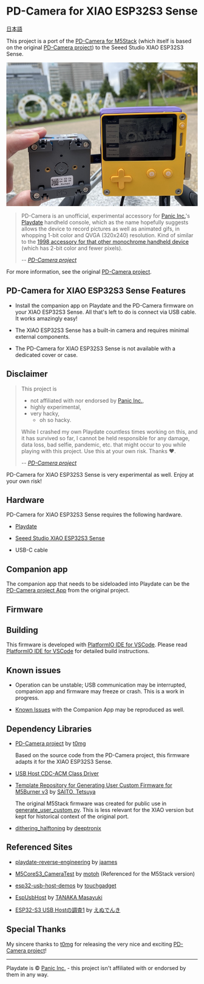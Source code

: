 # PD-Camera for XIAO ESP32S3 Sense

[日本語](./README-ja.md)

This project is a port of the [PD-Camera for M5Stack](https://github.com/YOUR_ORIGINAL_M5STACK_REPO_LINK_IF_DIFFERENT) (which itself is based on the original [PD-Camera project](https://github.com/t0mg/pd-camera)) to the Seeed Studio XIAO ESP32S3 Sense.

![pd-camera-m5](pd-camera-m5.jpg)

>PD-Camera is an unofficial, experimental accessory for [Panic Inc.](https://panic.com/)'s [Playdate](https://play.date) handheld console, which as the name hopefully suggests allows the device to record pictures as well as animated gifs, in whopping  1-bit color and QVGA (320x240) resolution. Kind of similar to the [1998 accessory for that other monochrome handheld device](https://en.wikipedia.org/wiki/Game_Boy_Camera) (which has 2-bit color and fewer pixels).
>
>-- <cite>[PD-Camera project](https://github.com/t0mg/pd-camera/tree/main#pd-camera-project)</cite>


For more information, see the original [PD-Camera project](https://github.com/t0mg/pd-camera).

## PD-Camera for XIAO ESP32S3 Sense Features

- Install the companion app on Playdate and the PD-Camera firmware on your XIAO ESP32S3 Sense. All that's left to do is connect via USB cable. It works amazingly easy!

- The XIAO ESP32S3 Sense has a built-in camera and requires minimal external components.

- The PD-Camera for XIAO ESP32S3 Sense is not available with a dedicated cover or case.

## Disclaimer

>This project is 
>- not affiliated with nor endorsed by [Panic Inc.](https://panic.com/), 
>- highly experimental,
>- very hacky,
>   - oh so hacky.
>
>While I crashed my own Playdate countless times working on this, and it has survived so far, I cannot be held responsible for any damage, data loss, bad selfie, pandemic, etc. that might occur to you while playing with this project. Use this at your own risk. Thanks ❤️.
>
>-- <cite>[PD-Camera project](https://github.com/t0mg/pd-camera/tree/main#disclaimer)</cite>

PD-Camera for XIAO ESP32S3 Sense is very experimental as well. Enjoy at your own risk!

## Hardware

PD-Camera for XIAO ESP32S3 Sense requires the following hardware.

- [Playdate](https://play.date)

- [Seeed Studio XIAO ESP32S3 Sense](https://www.seeedstudio.com/XIAO-ESP32S3-Sense-p-5639.html)

- USB-C cable

## Companion app

The companion app that needs to be sideloaded into Playdate can be the [PD-Camera project App](https://github.com/t0mg/pd-camera-app) from the original project.

## Firmware

## Building

This firmware is developed with [PlatformIO IDE for VSCode](https://marketplace.visualstudio.com/items?itemName=platformio.platformio-ide). Please read [PlatformIO IDE for VSCode](https://docs.platformio.org/en/stable/integration/ide/vscode.html) for detailed build instructions.

## Known issues

- Operation can be unstable; USB communication may be interrupted, companion app and firmware may freeze or crash. This is a work in progress.

- [Known Issues](https://github.com/t0mg/pd-camera-app#known-issues) with the Companion App may be reproduced as well.

## Dependency Libraries

- [PD-Camera project](https://github.com/t0mg/pd-camera) by [t0mg](https://github.com/t0mg)

    Based on the source code from the PD-Camera project, this firmware adapts it for the XIAO ESP32S3 Sense.

- [USB Host CDC-ACM Class Driver](https://github.com/espressif/idf-extra-components/tree/master/usb/usb_host_cdc_acm)

- [Template Repository for Generating User Custom Firmware for M5Burner v3](https://github.com/3110/m5burner-user-custom-platformio-template) by [SAITO, Tetsuya](https://github.com/3110) 

    The original M5Stack firmware was created for public use in [generate_user_custom.py](https://github.com/3110/m5burner-user-custom-platformio-template/blob/main/generate_user_custom.py). This is less relevant for the XIAO version but kept for historical context of the original port.

- [dithering_halftoning](https://github.com/deeptronix/dithering_halftoning) by [deeptronix](https://github.com/deeptronix)

## Referenced Sites

- [playdate-reverse-engineering](https://github.com/jaames/playdate-reverse-engineering) by [jaames](https://github.com/jaames)

- [M5CoreS3_CameraTest](https://github.com/ronron-gh/M5CoreS3_CameraTest) by [motoh](https://github.com/ronron-gh) (Referenced for the M5Stack version)

- [esp32-usb-host-demos](https://github.com/touchgadget/esp32-usb-host-demos) by [touchgadget](https://github.com/touchgadget)

- [EspUsbHost](https://github.com/tanakamasayuki/EspUsbHost) by [TANAKA Masayuki](https://github.com/tanakamasayuki)

- [ESP32-S3 USB Hostの調査1](https://note.com/ndenki/n/n2bba54a9b3cc) by [えぬでんき](https://note.com/ndenki)

## Special Thanks

My sincere thanks to [t0mg](https://github.com/t0mg) for releasing the very nice and exciting [PD-Camera project](https://github.com/t0mg/pd-camera)!

----

 Playdate is © [Panic Inc.](https://panic.com/) - this project isn't affiliated with or endorsed by them in any way.
 